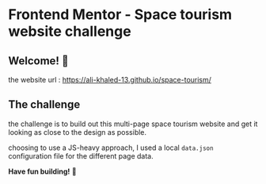 # Frontend Mentor - Space tourism website challenge

## Welcome! 👋
the website url : https://ali-khaled-13.github.io/space-tourism/
## The challenge

the challenge is to build out this multi-page space tourism website and get it looking as close to the design as possible.


choosing to use a JS-heavy approach, I used a local `data.json` configuration file for the different page data. 


**Have fun building!** 🚀

